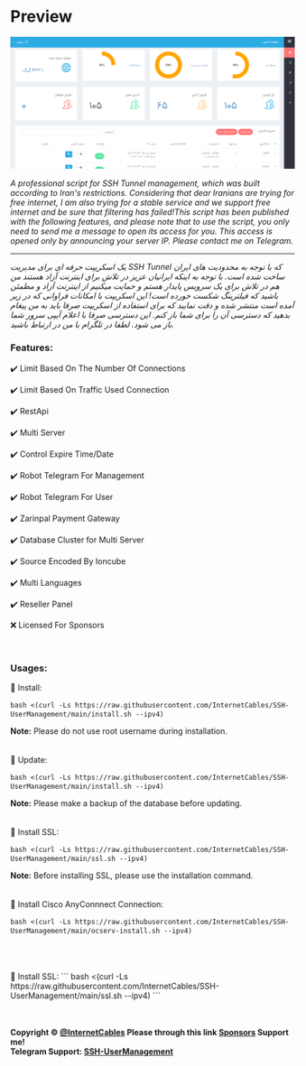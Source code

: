 # Preview
![](ScreenShot/1.png)


_A professional script for SSH Tunnel management, which was built according to Iran's restrictions. Considering that dear Iranians are trying for free internet, I am also trying for a stable service and we support free internet and be sure that filtering has failed!This script has been published with the following features, and please note that to use the script, you only need to send me a message to open its access for you. This access is opened only by announcing your server IP. Please contact me on Telegram._

---

_یک اسکریپت حرفه ای برای مدیریت SSH Tunnel  که با توجه به محدودیت های ایران ساخت شده است. با توجه به اینکه ایرانیان عزیز در تلاش برای اینترنت آزاد هستند من هم در تلاش برای یک سرویس پایدار هستم و حمایت میکنیم از اینترنت آزاد و مطمئن باشید که فیلترینگ شکست خورده است! این اسکریپت با امکانات فراوانی که در زیر آمده است منتشر شده  و دقت نمایید که برای استفاده از اسکریپت صرفا باید به من پیغام بدهید که دسترسی آن را برای شما باز کنم. این دسترسی صرفا با اعلام آیپی سرور شما باز می شود. لطفا در تلگرام با من در ارتباط باشید._


### Features:
✔️ Limit Based On The Number Of Connections

✔️ Limit Based On Traffic Used Connection

✔️ RestApi

✔️ Multi Server

✔️ Control Expire Time/Date

✔️ Robot Telegram For Management

✔️ Robot Telegram For User

✔️ Zarinpal Payment Gateway

✔️ Database Cluster for Multi Server

✔️ Source Encoded By Ioncube

✔️ Multi Languages

✔️ Reseller Panel

❌ Licensed For Sponsors
<br>
<br>
<br>
### Usages:
📌 Install:
```
bash <(curl -Ls https://raw.githubusercontent.com/InternetCables/SSH-UserManagement/main/install.sh --ipv4)
```
<b>Note:</b> Please do not use root username during installation.
<br>
<br>
<br>
📌 Update:
```
bash <(curl -Ls https://raw.githubusercontent.com/InternetCables/SSH-UserManagement/main/install.sh --ipv4)
```
<b>Note:</b> Please make a backup of the database before updating.
<br>
<br>
<br>
📌 Install SSL:
```
bash <(curl -Ls https://raw.githubusercontent.com/InternetCables/SSH-UserManagement/main/ssl.sh --ipv4)
```
<b>Note:</b> Before installing SSL, please use the installation command. 
<br>
<br>
<br>
📌 Install Cisco AnyConnnect Connection:
```
bash <(curl -Ls https://raw.githubusercontent.com/InternetCables/SSH-UserManagement/main/ocserv-install.sh --ipv4)
```
<br>
<br>
<br>
📌 Install SSL:
```
bash <(curl -Ls https://raw.githubusercontent.com/InternetCables/SSH-UserManagement/main/ssl.sh --ipv4)
```
<br>
<br>
<br>

**Copyright &copy; [@InternetCables](https://t.me/InternetCables) Please through this link [Sponsors](https://github.com/InternetCables/SSH-UserManagement/blob/main/.github/sponsors.yml) Support me!**
<br>
**Telegram Support: [SSH-UserManagement](https://t.me/+_GFfMDnWH_Q0NzI0)**

